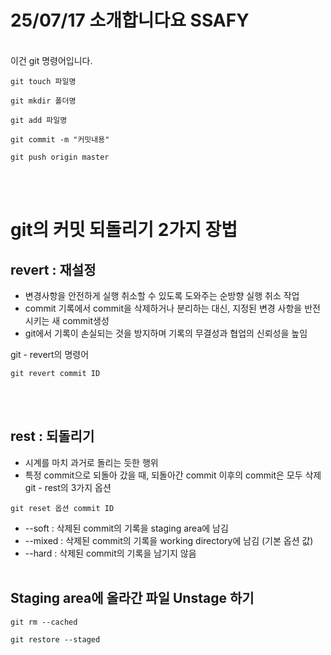 # 25/07/17 소개합니다요 SSAFY 
<br>이건 git 명령어입니다. 
```git
git touch 파일명
```
```git
git mkdir 폴더명
```
```git
git add 파일명
```
```git
git commit -m "커밋내용"
```
```git
git push origin master
```
<br><br>
# git의 커밋 되돌리기 2가지 장법
## revert : 재설정
- 변경사항을 안전하게 실행 취소할 수 있도록 도와주는 순방향 실행 취소 작업
- commit 기록에서 commit을 삭제하거나 분리하는 대신, 지정된 변경 사항을 반전시키는 새 commit생성
- git에서 기록이 손실되는 것을 방지하며 기록의 무결성과 협업의 신뢰성을 높임

git - revert의 명령어 <br>
```
git revert commit ID
```
<br><br>
## rest : 되돌리기
- 시계를 마치 과거로 돌리는 듯한 행위
- 특정 commit으로 되돌아 갔을 때, 되돌아간 commit 이후의 commit은 모두 삭제
git - rest의 3가지 옵션<br>
```
git reset 옵션 commit ID
```
- --soft : 삭제된 commit의 기록을 staging area에 남김
- --mixed : 삭제된 commit의 기록을 working directory에 남김 (기본 옵션 값)
- --hard : 삭제된 commit의 기록을 남기지 않음
<br><br>
## Staging area에 올라간 파일 Unstage 하기

```
git rm --cached
```
```
git restore --staged
```

